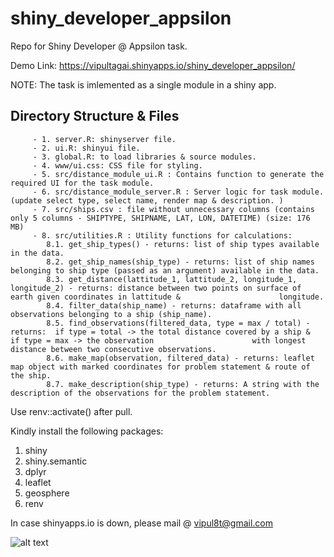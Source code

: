 # shiny_developer_appsilon
Repo for Shiny Developer @ Appsilon task.

  Demo Link: https://vipultagai.shinyapps.io/shiny_developer_appsilon/

 NOTE: The task is imlemented as a single module in a shiny app.

## Directory Structure & Files
         - 1. server.R: shinyserver file.
         - 2. ui.R: shinyui file.
         - 3. global.R: to load libraries & source modules.
         - 4. www/ui.css: CSS file for styling.
         - 5. src/distance_module_ui.R : Contains function to generate the required UI for the task module.
         - 6. src/distance_module_server.R : Server logic for task module. (update select type, select name, render map & description. )
         - 7. src/ships.csv : file without unnecessary columns (contains only 5 columns - SHIPTYPE, SHIPNAME, LAT, LON, DATETIME) (size: 176 MB) 
         - 8. src/utilities.R : Utility functions for calculations:
            8.1. get_ship_types() - returns: list of ship types available in the data.
            8.2. get_ship_names(ship_type) - returns: list of ship names belonging to ship type (passed as an argument) available in the data.
            8.3. get_distance(lattitude_1, lattitude_2, longitude_1, longitude_2) - returns: distance between two points on surface of earth given coordinates in lattitude &                      longitude.
            8.4. filter_data(ship_name) - returns: dataframe with all observations belonging to a ship (ship_name).
            8.5. find_observations(filtered_data, type = max / total) - returns:  if type = total -> the total distance covered by a ship &  if type = max -> the observation                      with longest distance between two consecutive observations.  
            8.6. make_map(observation, filtered_data) - returns: leaflet map object with marked coordinates for problem statement & route of the ship.  
            8.7. make_description(ship_type) - returns: A string with the description of the observations for the problem statement.
  
Use renv::activate() after pull.

Kindly install the following packages:
1. shiny
3. shiny.semantic
4. dplyr
5. leaflet
6. geosphere
7. renv


 In case shinyapps.io is down, please mail @ vipul8t@gmail.com


![alt text](https://github.com/vipultagai/appsilon_task_ui/blob/master/demo.PNG)

